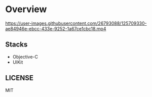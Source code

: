 # Overview

https://user-images.githubusercontent.com/26793088/125709330-ae84946e-ebcc-433e-9252-1a67ce1cbc18.mp4

## Stacks

- Objective-C
- UIKit

## LICENSE

MIT
